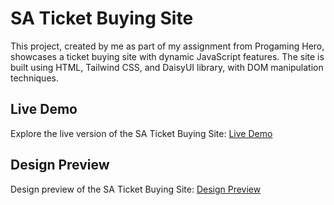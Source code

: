 # SA Ticket Buying Site

This project, created by me as part of my assignment from Progaming Hero, showcases a ticket buying site with dynamic JavaScript features. The site is built using HTML, Tailwind CSS, and DaisyUI library, with DOM manipulation techniques.

## Live Demo
Explore the live version of the SA Ticket Buying Site: [Live Demo](https://assignment-05-ph.vercel.app/)

## Design Preview
Design preview of the SA Ticket Buying Site: [Design Preview](https://www.figma.com/file/IztyNZWGFPObJt8xnEtXoG/Bus-Ticket-Landing-Page?type=design&mode=design&t=KEH8qw0ovoua30gj-0)